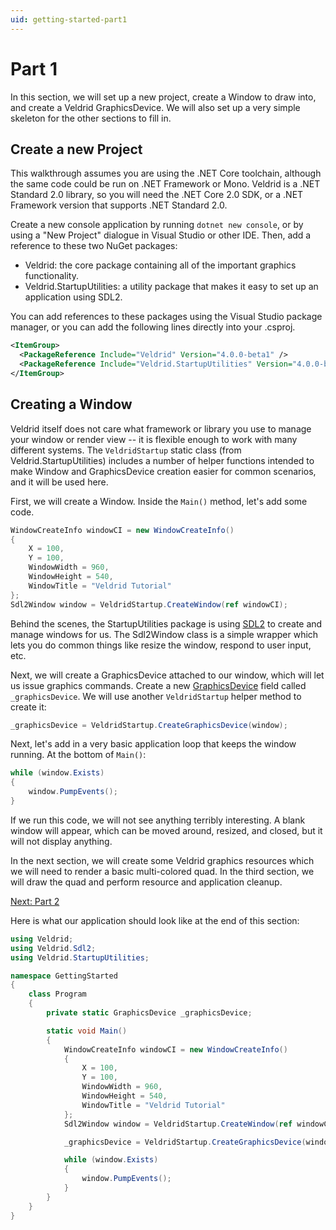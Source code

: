 ```yaml
---
uid: getting-started-part1
---
```


# Part 1

In this section, we will set up a new project, create a Window to draw into, and create a Veldrid GraphicsDevice. We will also set up a very simple skeleton for the other sections to fill in.

## Create a new Project

This walkthrough assumes you are using the .NET Core toolchain, although the same code could be run on .NET Framework or Mono. Veldrid is a .NET Standard 2.0 library, so you will need the .NET Core 2.0 SDK, or a .NET Framework version that supports .NET Standard 2.0.

Create a new console application by running `dotnet new console`, or by using a "New Project" dialogue in Visual Studio or other IDE. Then, add a reference to these two NuGet packages:

* Veldrid: the core package containing all of the important graphics functionality.
* Veldrid.StartupUtilities: a utility package that makes it easy to set up an application using SDL2.

You can add references to these packages using the Visual Studio package manager, or you can add the following lines directly into your .csproj.

```XML
<ItemGroup>
  <PackageReference Include="Veldrid" Version="4.0.0-beta1" />
  <PackageReference Include="Veldrid.StartupUtilities" Version="4.0.0-beta1" />
</ItemGroup>
```

## Creating a Window

Veldrid itself does not care what framework or library you use to manage your window or render view -- it is flexible enough to work with many different systems. The `VeldridStartup` static class (from Veldrid.StartupUtilities) includes a number of helper functions intended to make Window and GraphicsDevice creation easier for common scenarios, and it will be used here.

First, we will create a Window. Inside the `Main()` method, let's add some code.

```C#
WindowCreateInfo windowCI = new WindowCreateInfo()
{
    X = 100,
    Y = 100,
    WindowWidth = 960,
    WindowHeight = 540,
    WindowTitle = "Veldrid Tutorial"
};
Sdl2Window window = VeldridStartup.CreateWindow(ref windowCI);
```

Behind the scenes, the StartupUtilities package is using [SDL2](https://www.libsdl.org/) to create and manage windows for us. The Sdl2Window class is a simple wrapper which lets you do common things like resize the window, respond to user input, etc.

Next, we will create a GraphicsDevice attached to our window, which will let us issue graphics commands. Create a new [GraphicsDevice](xref:Veldrid.GraphicsDevice) field called `_graphicsDevice`. We will use another `VeldridStartup` helper method to create it:

```C#
_graphicsDevice = VeldridStartup.CreateGraphicsDevice(window);
```

Next, let's add in a very basic application loop that keeps the window running. At the bottom of `Main()`:

```C#
while (window.Exists)
{
    window.PumpEvents();
}
```

If we run this code, we will not see anything terribly interesting. A blank window will appear, which can be moved around, resized, and closed, but it will not display anything.

In the next section, we will create some Veldrid graphics resources which we will need to render a basic multi-colored quad. In the third section, we will draw the quad and perform resource and application cleanup.

[Next: Part 2](xref:getting-started-part2)

Here is what our application should look like at the end of this section:

```C#
using Veldrid;
using Veldrid.Sdl2;
using Veldrid.StartupUtilities;

namespace GettingStarted
{
    class Program
    {
        private static GraphicsDevice _graphicsDevice;

        static void Main()
        {
            WindowCreateInfo windowCI = new WindowCreateInfo()
            {
                X = 100,
                Y = 100,
                WindowWidth = 960,
                WindowHeight = 540,
                WindowTitle = "Veldrid Tutorial"
            };
            Sdl2Window window = VeldridStartup.CreateWindow(ref windowCI);

            _graphicsDevice = VeldridStartup.CreateGraphicsDevice(window);

            while (window.Exists)
            {
                window.PumpEvents();
            }
        }
    }
}
```
